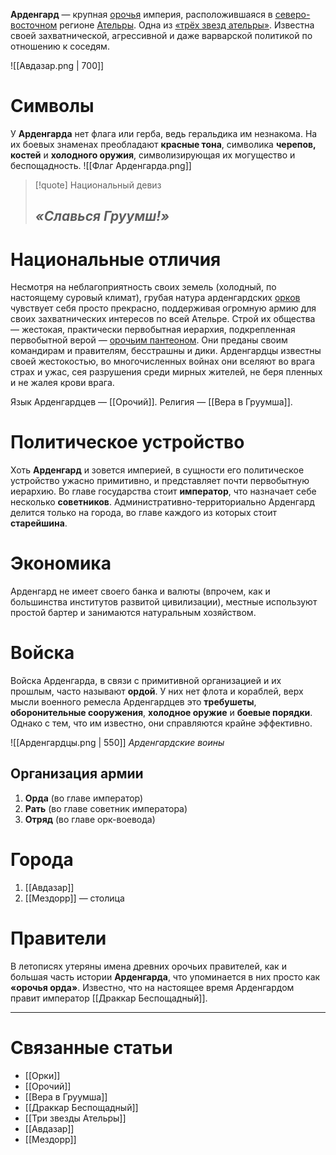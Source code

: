 **Арденгард** — крупная [орочья](Орки) империя, расположившаяся в [северо-восточном](Ательра##Северо-восток) регионе [Ательры](Ательра). Одна из [«трёх звезд ательры»](Три%20звезды%20Ательры). Известна своей захватнической, агрессивной и даже варварской политикой по отношению к соседям. 

![[Авдазар.png | 700]]
# Символы
У **Арденгарда** нет флага или герба, ведь геральдика им незнакома. На их боевых знаменах преобладают **красные тона**, символика **черепов, костей** и **холодного оружия**, символизирующая их могущество и беспощадность.
![[Флаг Арденгарда.png]]
> [!quote] Национальный девиз
> ## *«Славься Груумш!»*

# Национальные отличия
Несмотря на неблагоприятность своих земель (холодный, по настоящему суровый климат), грубая натура арденгардских [орков](Орки) чувствует себя просто прекрасно, поддерживая огромную армию для своих захватнических интересов по всей Ательре. Строй их общества — жестокая, практически первобытная иерархия, подкрепленная первобытной верой — [орочьим пантеоном](Вера%20в%20Груумша). Они преданы своим командирам и правителям, бесстрашны и дики. Арденгардцы известны своей жестокостью, во многочисленных войнах они вселяют во врага страх и ужас, сея разрушения среди мирных жителей, не беря пленных и не жалея крови врага.

Язык Арденгардцев — [[Орочий]].
Религия — [[Вера в Груумша]].
# Политическое устройство
Хоть **Арденгард** и зовется империей, в сущности его политическое устройство ужасно примитивно, и представляет почти первобытную иерархию. Во главе государства стоит **император**, что назначает себе несколько **советников**. Административно-территориально Арденгард делится только на города, во главе каждого из которых стоит **старейшина**.  
# Экономика
Арденгард не имеет своего банка и валюты (впрочем, как и большинства институтов развитой цивилизации), местные используют простой бартер и занимаются натуральным хозяйством.
# Войска
Войска Арденгарда, в связи с примитивной организацией и их прошлым, часто называют **ордой**. У них нет флота и кораблей, верх мысли военного ремесла Арденгардцев это **требушеты**, **оборонительные сооружения**, **холодное оружие** и **боевые порядки**. Однако с тем, что им известно, они справляются крайне эффективно.  

![[Арденгардцы.png | 550]]
*Арденгардские воины*
## Организация армии
1. **Орда** (во главе император)
2. **Рать** (во главе советник императора)
3. **Отряд** (во главе орк-воевода)
# Города
1. [[Авдазар]]
2. [[Мездорр]] — столица
# Правители
В летописях утеряны имена древних орочьих правителей, как и большая часть истории **Арденгарда**, что упоминается в них просто как **«орочья орда»**. Известно, что на настоящее время Арденгардом правит император [[Драккар Беспощадный]].

---
# Связанные статьи
- [[Орки]]
- [[Орочий]]
- [[Вера в Груумша]]
- [[Драккар Беспощадный]]
- [[Три звезды Ательры]]
- [[Авдазар]]
- [[Мездорр]]